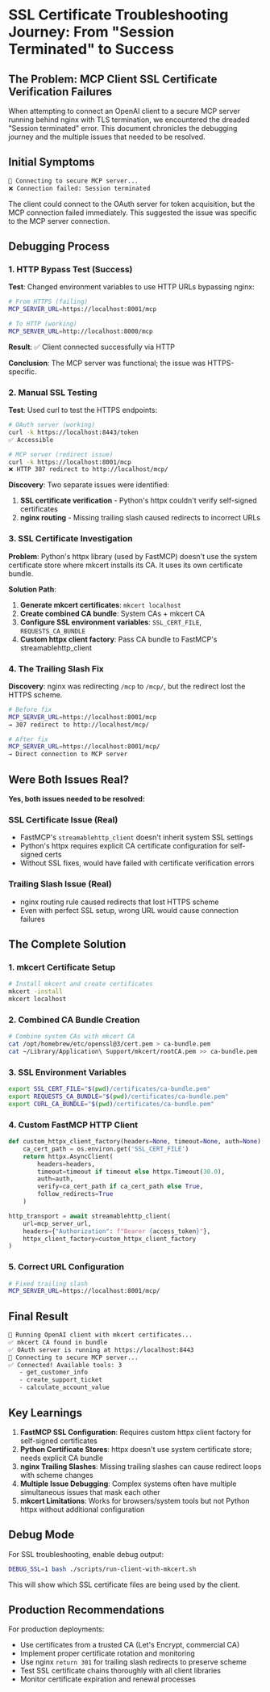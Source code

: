 # SSL Certificate Troubleshooting Journey: From "Session Terminated" to Success

## The Problem: MCP Client SSL Certificate Verification Failures

When attempting to connect an OpenAI client to a secure MCP server running behind nginx with TLS termination, we 
encountered the dreaded "Session terminated" error. This document chronicles the debugging journey and the multiple 
issues that needed to be resolved.

## Initial Symptoms

```bash
🔌 Connecting to secure MCP server...
❌ Connection failed: Session terminated
```

The client could connect to the OAuth server for token acquisition, but the MCP connection failed immediately. 
This suggested the issue was specific to the MCP server connection.

## Debugging Process

### 1. HTTP Bypass Test (Success)

**Test**: Changed environment variables to use HTTP URLs bypassing nginx:
```bash
# From HTTPS (failing)
MCP_SERVER_URL=https://localhost:8001/mcp

# To HTTP (working)  
MCP_SERVER_URL=http://localhost:8000/mcp
```

**Result**: ✅ Client connected successfully via HTTP

**Conclusion**: The MCP server was functional; the issue was HTTPS-specific.

### 2. Manual SSL Testing

**Test**: Used curl to test the HTTPS endpoints:
```bash
# OAuth server (working)
curl -k https://localhost:8443/token
✅ Accessible

# MCP server (redirect issue)
curl -k https://localhost:8001/mcp
❌ HTTP 307 redirect to http://localhost/mcp/
```

**Discovery**: Two separate issues were identified:
1. **SSL certificate verification** - Python's httpx couldn't verify self-signed certificates
2. **nginx routing** - Missing trailing slash caused redirects to incorrect URLs

### 3. SSL Certificate Investigation

**Problem**: Python's httpx library (used by FastMCP) doesn't use the system certificate store where mkcert installs its CA. 
It uses its own certificate bundle.

**Solution Path**:
1. **Generate mkcert certificates**: `mkcert localhost`
2. **Create combined CA bundle**: System CAs + mkcert CA
3. **Configure SSL environment variables**: `SSL_CERT_FILE`, `REQUESTS_CA_BUNDLE`
4. **Custom httpx client factory**: Pass CA bundle to FastMCP's streamablehttp_client

### 4. The Trailing Slash Fix

**Discovery**: nginx was redirecting `/mcp` to `/mcp/`, but the redirect lost the HTTPS scheme.

```bash
# Before fix
MCP_SERVER_URL=https://localhost:8001/mcp
→ 307 redirect to http://localhost/mcp/

# After fix  
MCP_SERVER_URL=https://localhost:8001/mcp/
→ Direct connection to MCP server
```

## Were Both Issues Real?

**Yes, both issues needed to be resolved:**

### SSL Certificate Issue (Real)
- FastMCP's `streamablehttp_client` doesn't inherit system SSL settings
- Python's httpx requires explicit CA certificate configuration for self-signed certs
- Without SSL fixes, would have failed with certificate verification errors

### Trailing Slash Issue (Real) 
- nginx routing rule caused redirects that lost HTTPS scheme
- Even with perfect SSL setup, wrong URL would cause connection failures

## The Complete Solution

### 1. mkcert Certificate Setup
```bash
# Install mkcert and create certificates
mkcert -install
mkcert localhost
```

### 2. Combined CA Bundle Creation
```bash
# Combine system CAs with mkcert CA
cat /opt/homebrew/etc/openssl@3/cert.pem > ca-bundle.pem
cat ~/Library/Application\ Support/mkcert/rootCA.pem >> ca-bundle.pem
```

### 3. SSL Environment Variables
```bash
export SSL_CERT_FILE="$(pwd)/certificates/ca-bundle.pem"
export REQUESTS_CA_BUNDLE="$(pwd)/certificates/ca-bundle.pem" 
export CURL_CA_BUNDLE="$(pwd)/certificates/ca-bundle.pem"
```

### 4. Custom FastMCP HTTP Client
```python
def custom_httpx_client_factory(headers=None, timeout=None, auth=None):
    ca_cert_path = os.environ.get('SSL_CERT_FILE')
    return httpx.AsyncClient(
        headers=headers,
        timeout=timeout if timeout else httpx.Timeout(30.0),
        auth=auth,
        verify=ca_cert_path if ca_cert_path else True,
        follow_redirects=True
    )

http_transport = await streamablehttp_client(
    url=mcp_server_url,
    headers={"Authorization": f"Bearer {access_token}"},
    httpx_client_factory=custom_httpx_client_factory
)
```

### 5. Correct URL Configuration
```bash
# Fixed trailing slash
MCP_SERVER_URL=https://localhost:8001/mcp/
```

## Final Result

```bash
🔐 Running OpenAI client with mkcert certificates...
✅ mkcert CA found in bundle
✅ OAuth server is running at https://localhost:8443
🔌 Connecting to secure MCP server...
✅ Connected! Available tools: 3
   - get_customer_info
   - create_support_ticket  
   - calculate_account_value
```

## Key Learnings

1. **FastMCP SSL Configuration**: Requires custom httpx client factory for self-signed certificates
2. **Python Certificate Stores**: httpx doesn't use system certificate store; needs explicit CA bundle
3. **nginx Trailing Slashes**: Missing trailing slashes can cause redirect loops with scheme changes
4. **Multiple Issue Debugging**: Complex systems often have multiple simultaneous issues that mask each other
5. **mkcert Limitations**: Works for browsers/system tools but not Python httpx without additional configuration

## Debug Mode

For SSL troubleshooting, enable debug output:
```bash
DEBUG_SSL=1 bash ./scripts/run-client-with-mkcert.sh
```

This will show which SSL certificate files are being used by the client.

## Production Recommendations

For production deployments:
- Use certificates from a trusted CA (Let's Encrypt, commercial CA)
- Implement proper certificate rotation and monitoring
- Use nginx `return 301` for trailing slash redirects to preserve scheme
- Test SSL certificate chains thoroughly with all client libraries
- Monitor certificate expiration and renewal processes
